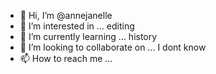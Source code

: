 - 👋 Hi, I’m @annejanelle
- 👀 I’m interested in ... editing
- 🌱 I’m currently learning ... history
- 💞️ I’m looking to collaborate on ... I dont know
- 📫 How to reach me ...

<!---
annejanelle/annejanelle is a ✨ special ✨ repository because its `README.md` (this file) appears on your GitHub profile.
You can click the Preview link to take a look at your changes.
--->
